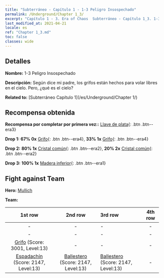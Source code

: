 ```yaml
---
title: "Subterráneo - Capítulo 1 - 1-3 Peligro Insospechado"
permalink: /Underground/Chapter 1_3/
excerpt: "Capítulo 1 - 3. Era of Chaos  Subterráneo - Capítulo 1_3. 1-3 Peligro Insospechado"
last_modified_at: 2021-04-21
locale: es
ref: "Chapter 1_3.md"
toc: false
classes: wide
---
```


## Detalles

 **Nombre:** 1-3 Peligro Insospechado

 **Descripción:** Según dice mi padre, los grifos están hechos para volar libres en el cielo. Pero, ¿qué es el cielo?

 **Related to:** [Subterráneo Capítulo 1](/es/Underground/Chapter 1/)

## Recompensa obtenida

 **Recompensa por completar por primera vez::** [Llave de plata](/es/Items/con_693/){: .btn .btn--era3}

 **Drop 1:** **67% 0x** [Grifo](/es/Items/unt_192/){: .btn .btn--era4}, **33% 1x** [Grifo](/es/Items/unt_192/){: .btn .btn--era4}

 **Drop 2:** **80% 1x** [Cristal común](/es/Items/mat_11/){: .btn .btn--era2}, **20% 2x** [Cristal común](/es/Items/mat_11/){: .btn .btn--era2}

 **Drop 3:** **100% 1x** [Madera inferior](/es/Items/mat_1/){: .btn .btn--era1}


## Fight against Team
 **Hero:** [Mullich](/es/heroes/Mullich/)

 **Team:**


  | 1st row | 2nd row | 3rd row | 4th row |
  |:----:|:----:|:----|:----:|
  | - | - | - | - |
  | - | - | - | - |
  | [Grifo](/es/units/Griffin/) (Score: 3001, Level:13)  | - | - | - |
  | [Espadachín](/es/units/Swordsman/) (Score: 2147, Level:13)  | [Ballestero](/es/units/Marksman/) (Score: 2147, Level:13)  | [Ballestero](/es/units/Marksman/) (Score: 2147, Level:13)  | - |


